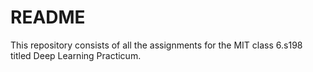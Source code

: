 # README

This repository consists of all the assignments for the MIT class 6.s198 titled Deep Learning Practicum. 